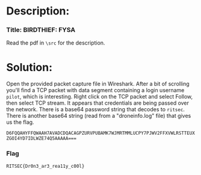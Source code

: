 # Description:

### Title: BIRDTHIEF: FYSA

Read the pdf in `\src` for the description.

# Solution:

Open the provided packet capture file in Wireshark. After a bit of scrolling you'll find a TCP packet with data segment containing a login username `pilot`, which is interesting. Right click on the TCP packet and select Follow, then select TCP stream. It appears that credentials are being passed over the network. There is a base64 password string that decodes to `ritsec`. There is another base64 string (read from a "droneinfo.log" file) that gives us the flag.  

`D6FQQAHYFFQWAAH7AVADCDQACAGPZURVPUBAMK7WJMRTMMLUCPY7PJWV2FFXVWLRSTTEUXZGOI4YD7IDLWZE74Q5AAAAA===`

### Flag

`RITSEC{Dr0n3_ar3_rea11y_c00l}`
